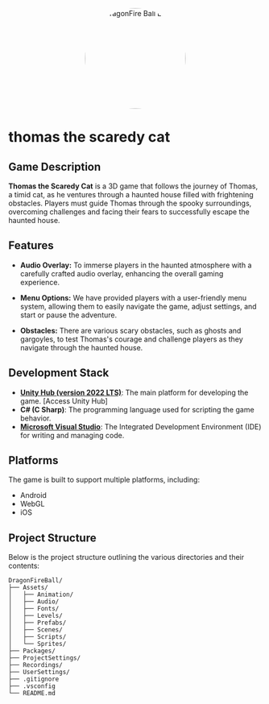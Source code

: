 <p align="center">
  <img src="images/dragonfire_ball_logo.png" alt="DragonFire Ball Logo" width="200" style="border-radius: 50%;"/>
</p>

# thomas the scaredy cat

## Game Description

**Thomas the Scaredy Cat** is a 3D game that follows the journey of Thomas, a timid cat, as he ventures through a haunted house filled with frightening obstacles. Players must guide Thomas through the spooky surroundings, overcoming challenges and facing their fears to successfully escape the haunted house.

## Features

- **Audio Overlay:** To immerse players in the haunted atmosphere with a carefully crafted audio overlay, enhancing the overall gaming experience.
  
- **Menu Options:** We have provided players with a user-friendly menu system, allowing them to easily navigate the game, adjust settings, and start or pause the adventure.

- **Obstacles:** There are various scary obstacles, such as ghosts and gargoyles, to test Thomas's courage and challenge players as they navigate through the haunted house.

## Development Stack

- [**Unity Hub (version 2022 LTS)**](https://unity.com/download): The main platform for developing the game. [Access Unity Hub]
- **C# (C Sharp)**: The programming language used for scripting the game behavior.
- [**Microsoft Visual Studio**](https://code.visualstudio.com/download): The Integrated Development Environment (IDE) for writing and managing code. 


## Platforms
The game is built to support multiple platforms, including:
- Android
- WebGL
- iOS

## Project Structure
Below is the project structure outlining the various directories and their contents:

```
DragonFireBall/
├── Assets/
│   ├── Animation/
│   ├── Audio/
│   ├── Fonts/
│   ├── Levels/
│   ├── Prefabs/
│   ├── Scenes/
│   ├── Scripts/
│   └── Sprites/
├── Packages/
├── ProjectSettings/
├── Recordings/
├── UserSettings/
├── .gitignore
├── .vsconfig
└── README.md